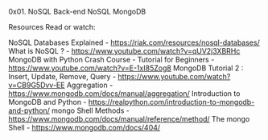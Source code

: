0x01. NoSQL
Back-end
NoSQL
MongoDB

Resources
Read or watch:

NoSQL Databases Explained - https://riak.com/resources/nosql-databases/
What is NoSQL ? - https://www.youtube.com/watch?v=qUV2j3XBRHc
MongoDB with Python Crash Course - Tutorial for Beginners - https://www.youtube.com/watch?v=E-1xI85Zog8
MongoDB Tutorial 2 : Insert, Update, Remove, Query - https://www.youtube.com/watch?v=CB9G5Dvv-EE
Aggregation - https://www.mongodb.com/docs/manual/aggregation/
Introduction to MongoDB and Python - https://realpython.com/introduction-to-mongodb-and-python/
mongo Shell Methods - https://www.mongodb.com/docs/manual/reference/method/
The mongo Shell - https://www.mongodb.com/docs/404/
